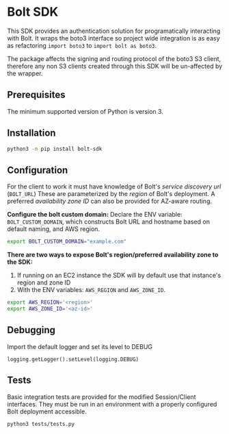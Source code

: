 # Bolt SDK

This SDK provides an authentication solution for programatically interacting with Bolt. It wraps the boto3 interface so project wide integration is as easy as refactoring `import boto3` to `import bolt as boto3`.

The package affects the signing and routing protocol of the boto3 S3 client, therefore any non S3 clients created through this SDK will be un-affected by the wrapper.

## Prerequisites

The minimum supported version of Python is version 3.

## Installation

```bash
python3 -m pip install bolt-sdk
```

## Configuration

For the client to work it must have knowledge of Bolt's *service discovery url* (`BOLT_URL`)
These are parameterized by the *region* of Bolt's deployment. A preferred *availability zone ID* can also be provided for AZ-aware routing.

**Configure the bolt custom domain:**
Declare the ENV variable: `BOLT_CUSTOM_DOMAIN`, which constructs Bolt URL and hostname based on default naming, and AWS region.
```bash
export BOLT_CUSTOM_DOMAIN="example.com"
```

**There are two ways to expose Bolt's region/preferred availability zone to the SDK:**

1. If running on an EC2 instance the SDK will by default use that instance's region and zone ID
2. With the ENV variables: `AWS_REGION` and `AWS_ZONE_ID`.
```bash
export AWS_REGION='<region>'
export AWS_ZONE_ID='<az-id>'
```

## Debugging

Import the default logger and set its level to DEBUG

`logging.getLogger().setLevel(logging.DEBUG)`


## Tests
Basic integration tests are provided for the modified Session/Client interfaces. They must be run in an environment with a properly configured Bolt deployment accessible.
```bash
python3 tests/tests.py
```
